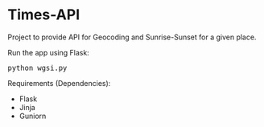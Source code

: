 # Times-API
Project to provide API for Geocoding and Sunrise-Sunset for a given place.

Run the app using Flask:
<pre>python wgsi.py</pre>

Requirements (Dependencies):
<ul>
<li>Flask</li>
<li>Jinja</li>
<li>Guniorn</li>
